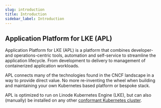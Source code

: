 ```yaml
---
slug: introduction
title: Introduction
sidebar_label: Introduction
---
```


## Application Platform for LKE (APL)

Application Platform for LKE (APL) is a platform that combines developer- and operations-centric tools, automation and self-service to streamline the application lifecycle. From development to delivery to management of containerized application workloads.

APL connects many of the technologies found in the CNCF landscape in a way to provide direct value. No more re-inventing the wheel when building and maintaining your own Kubernetes based platform or bespoke stack.

APL is optimized to run on Linode Kubernetes Engine (LKE), but can also (manually) be installed on any other [conformant Kubernetes cluster](https://www.cncf.io/training/certification/software-conformance/).
